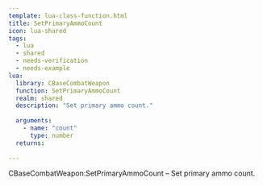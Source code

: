 ```yaml
---
template: lua-class-function.html
title: SetPrimaryAmmoCount
icon: lua-shared
tags:
  - lua
  - shared
  - needs-verification
  - needs-example
lua:
  library: CBaseCombatWeapon
  function: SetPrimaryAmmoCount
  realm: shared
  description: "Set primary ammo count."
  
  arguments:
    - name: "count"
      type: number
  returns:
    
---
```


<div class="lua__search__keywords">
CBaseCombatWeapon:SetPrimaryAmmoCount &#x2013; Set primary ammo count.
</div>
